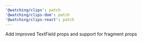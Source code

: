 ```yaml
---
'@watching/clips': patch
'@watching/clips-dom': patch
'@watching/clips-react': patch
---
```


Add improved TextField props and support for fragment props
